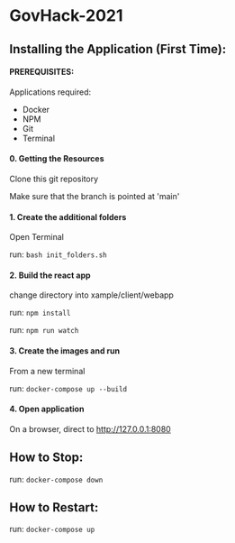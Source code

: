 # GovHack-2021


## Installing the Application (First Time):

#### PREREQUISITES:
Applications required:
- Docker
- NPM
- Git
- Terminal

#### 0. Getting the Resources
Clone this git repository

Make sure that the branch is pointed at 'main'

#### 1. Create the additional folders
Open Terminal

run: <code>bash init_folders.sh</code>

#### 2. Build the react app
change directory into xample/client/webapp

run: <code>npm install</code>

run: <code>npm run watch</code>

#### 3. Create the images and run
From a new terminal

run: <code>docker-compose up --build</code>

#### 4. Open application
On a browser, direct to http://127.0.0.1:8080


## How to Stop:
run: <code>docker-compose down</code>


## How to Restart:
run: <code>docker-compose up</code>

